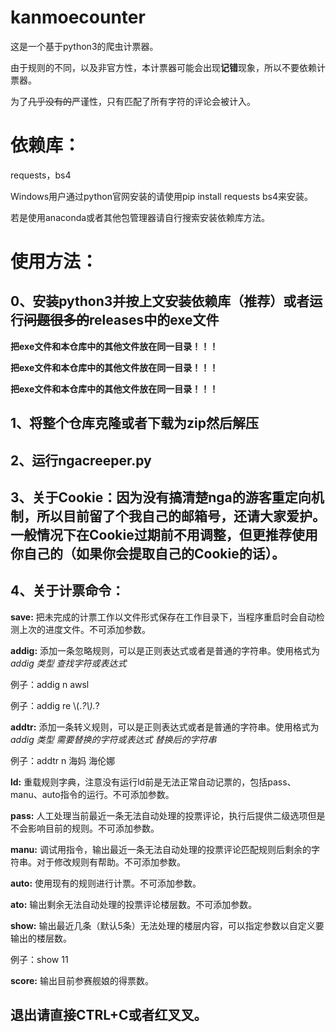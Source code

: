 # kanmoecounter

这是一个基于python3的爬虫计票器。

由于规则的不同，以及非官方性，本计票器可能会出现**记错**现象，所以不要依赖计票器。

为了~~几乎没有的~~严谨性，只有匹配了所有字符的评论会被计入。

# 依赖库：

requests，bs4

Windows用户通过python官网安装的请使用pip install requests bs4来安装。

若是使用anaconda或者其他包管理器请自行搜索安装依赖库方法。



# 使用方法：

## 0、安装python3并按上文安装依赖库（推荐）或者运行~~问题很多的~~releases中的exe文件

**把exe文件和本仓库中的其他文件放在同一目录！！！**

**把exe文件和本仓库中的其他文件放在同一目录！！！**

**把exe文件和本仓库中的其他文件放在同一目录！！！**

## 1、将整个仓库克隆或者下载为zip然后解压

## 2、运行ngacreeper.py

## 3、关于Cookie：因为没有搞清楚nga的游客重定向机制，所以目前留了个我自己的邮箱号，还请大家爱护。一般情况下在Cookie过期前不用调整，但更推荐使用你自己的（如果你会提取自己的Cookie的话）。

## 4、关于计票命令：

**save:** 把未完成的计票工作以文件形式保存在工作目录下，当程序重启时会自动检测上次的进度文件。不可添加参数。

**addig:** 添加一条忽略规则，可以是正则表达式或者是普通的字符串。使用格式为 *addig 类型 查找字符或表达式*

例子：addig n awsl

例子：addig re \\(.*?\\).*?

**addtr:** 添加一条转义规则，可以是正则表达式或者是普通的字符串。使用格式为 *addig 类型 需要替换的字符或表达式 替换后的字符串*

例子：addtr n 海妈 海伦娜

**ld:** 重载规则字典，注意没有运行ld前是无法正常自动记票的，包括pass、manu、auto指令的运行。不可添加参数。

**pass:** 人工处理当前最近一条无法自动处理的投票评论，执行后提供二级选项但是不会影响目前的规则。不可添加参数。

**manu:** 调试用指令，输出最近一条无法自动处理的投票评论匹配规则后剩余的字符串。对于修改规则有帮助。不可添加参数。

**auto:** 使用现有的规则进行计票。不可添加参数。

**ato:** 输出剩余无法自动处理的投票评论楼层数。不可添加参数。

**show:** 输出最近几条（默认5条）无法处理的楼层内容，可以指定参数以自定义要输出的楼层数。

例子：show 11

**score:** 输出目前参赛舰娘的得票数。

## 退出请直接CTRL+C或者红叉叉。
